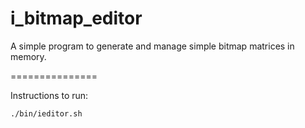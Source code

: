 # i_bitmap_editor
A simple program to generate and manage simple bitmap matrices in memory.

===============

Instructions to run:

`./bin/ieditor.sh`
